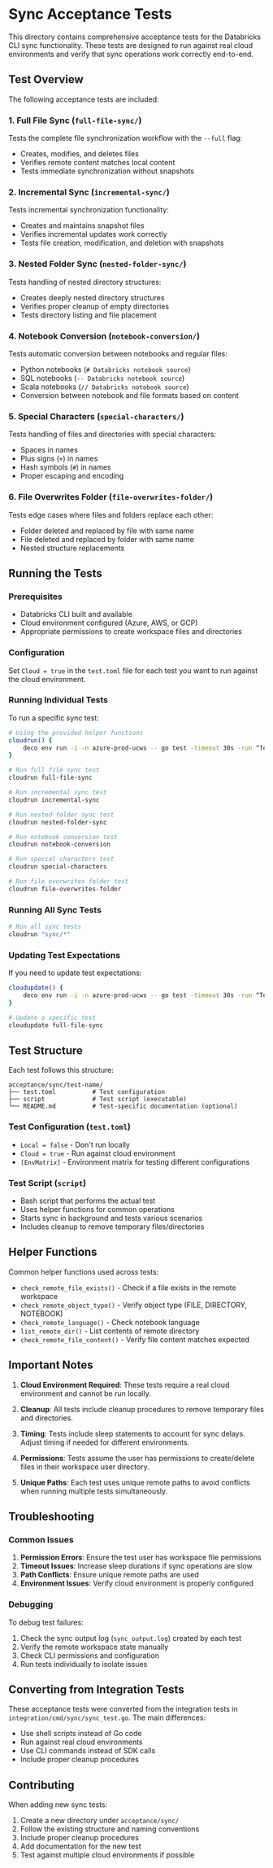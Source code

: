 # Sync Acceptance Tests

This directory contains comprehensive acceptance tests for the Databricks CLI sync functionality. These tests are designed to run against real cloud environments and verify that sync operations work correctly end-to-end.

## Test Overview

The following acceptance tests are included:

### 1. Full File Sync (`full-file-sync/`)
Tests the complete file synchronization workflow with the `--full` flag:
- Creates, modifies, and deletes files
- Verifies remote content matches local content
- Tests immediate synchronization without snapshots

### 2. Incremental Sync (`incremental-sync/`)
Tests incremental synchronization functionality:
- Creates and maintains snapshot files
- Verifies incremental updates work correctly
- Tests file creation, modification, and deletion with snapshots

### 3. Nested Folder Sync (`nested-folder-sync/`)
Tests handling of nested directory structures:
- Creates deeply nested directory structures
- Verifies proper cleanup of empty directories
- Tests directory listing and file placement

### 4. Notebook Conversion (`notebook-conversion/`)
Tests automatic conversion between notebooks and regular files:
- Python notebooks (`# Databricks notebook source`)
- SQL notebooks (`-- Databricks notebook source`)
- Scala notebooks (`// Databricks notebook source`)
- Conversion between notebook and file formats based on content

### 5. Special Characters (`special-characters/`)
Tests handling of files and directories with special characters:
- Spaces in names
- Plus signs (`+`) in names
- Hash symbols (`#`) in names
- Proper escaping and encoding

### 6. File Overwrites Folder (`file-overwrites-folder/`)
Tests edge cases where files and folders replace each other:
- Folder deleted and replaced by file with same name
- File deleted and replaced by folder with same name
- Nested structure replacements

## Running the Tests

### Prerequisites
- Databricks CLI built and available
- Cloud environment configured (Azure, AWS, or GCP)
- Appropriate permissions to create workspace files and directories

### Configuration
Set `Cloud = true` in the `test.toml` file for each test you want to run against the cloud environment.

### Running Individual Tests

To run a specific sync test:

```bash
# Using the provided helper functions
cloudrun() {
    deco env run -i -n azure-prod-ucws -- go test -timeout 30s -run ^TestAccept/$1$ github.com/databricks/cli/acceptance
}

# Run full file sync test
cloudrun full-file-sync

# Run incremental sync test
cloudrun incremental-sync

# Run nested folder sync test
cloudrun nested-folder-sync

# Run notebook conversion test
cloudrun notebook-conversion

# Run special characters test
cloudrun special-characters

# Run file overwrites folder test
cloudrun file-overwrites-folder
```

### Running All Sync Tests

```bash
# Run all sync tests
cloudrun "sync/*"
```

### Updating Test Expectations

If you need to update test expectations:

```bash
cloudupdate() {
    deco env run -i -n azure-prod-ucws -- go test -timeout 30s -run ^TestAccept/$1$ github.com/databricks/cli/acceptance -update
}

# Update a specific test
cloudupdate full-file-sync
```

## Test Structure

Each test follows this structure:

```
acceptance/sync/test-name/
├── test.toml          # Test configuration
├── script             # Test script (executable)
└── README.md          # Test-specific documentation (optional)
```

### Test Configuration (`test.toml`)
- `Local = false` - Don't run locally
- `Cloud = true` - Run against cloud environment
- `[EnvMatrix]` - Environment matrix for testing different configurations

### Test Script (`script`)
- Bash script that performs the actual test
- Uses helper functions for common operations
- Starts sync in background and tests various scenarios
- Includes cleanup to remove temporary files/directories

## Helper Functions

Common helper functions used across tests:

- `check_remote_file_exists()` - Check if a file exists in the remote workspace
- `check_remote_object_type()` - Verify object type (FILE, DIRECTORY, NOTEBOOK)
- `check_remote_language()` - Check notebook language
- `list_remote_dir()` - List contents of remote directory
- `check_remote_file_content()` - Verify file content matches expected

## Important Notes

1. **Cloud Environment Required**: These tests require a real cloud environment and cannot be run locally.

2. **Cleanup**: All tests include cleanup procedures to remove temporary files and directories.

3. **Timing**: Tests include sleep statements to account for sync delays. Adjust timing if needed for different environments.

4. **Permissions**: Tests assume the user has permissions to create/delete files in their workspace user directory.

5. **Unique Paths**: Each test uses unique remote paths to avoid conflicts when running multiple tests simultaneously.

## Troubleshooting

### Common Issues

1. **Permission Errors**: Ensure the test user has workspace file permissions
2. **Timeout Issues**: Increase sleep durations if sync operations are slow
3. **Path Conflicts**: Ensure unique remote paths are used
4. **Environment Issues**: Verify cloud environment is properly configured

### Debugging

To debug test failures:

1. Check the sync output log (`sync_output.log`) created by each test
2. Verify the remote workspace state manually
3. Check CLI permissions and configuration
4. Run tests individually to isolate issues

## Converting from Integration Tests

These acceptance tests were converted from the integration tests in `integration/cmd/sync/sync_test.go`. The main differences:

- Use shell scripts instead of Go code
- Run against real cloud environments
- Use CLI commands instead of SDK calls
- Include proper cleanup procedures

## Contributing

When adding new sync tests:

1. Create a new directory under `acceptance/sync/`
2. Follow the existing structure and naming conventions
3. Include proper cleanup procedures
4. Add documentation for the new test
5. Test against multiple cloud environments if possible
